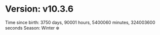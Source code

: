 # Version: v10.3.6
Time since birth: 3750 days, 90001 hours, 5400060 minutes, 324003600 seconds
Season: Winter ❄️
